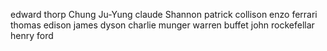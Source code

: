 edward thorp
Chung Ju-Yung
claude Shannon
patrick collison
enzo ferrari thomas edison james dyson charlie munger warren buffet john rockefellar henry ford
